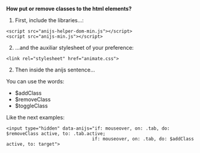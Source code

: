 **How put or remove classes to the html elements?**


1. First, include the libraries...:

```
<script src="anijs-helper-dom-min.js"></script>
<script src="anijs-min.js"></script>
```

2. ...and the auxiliar stylesheet of your preference:

```
<link rel="stylesheet" href="animate.css">
```

2. Then inside the anijs sentence... 

You can use the words: 

 * $addClass
 * $removeClass
 * $toggleClass

Like the next examples:

```
<input type="hidden" data-anijs="if: mouseover, on: .tab, do: $removeClass active, to: .tab.active;
                             	if: mouseover, on: .tab, do: $addClass active, to: target">
```